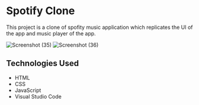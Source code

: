 # Spotify Clone

This project is a clone of spofity music application which replicates the UI of the app and music player of the app.

![Screenshot (35)](https://github.com/user-attachments/assets/6c097d51-6eb4-43f6-8b63-2b58c085c6a1)
![Screenshot (36)](https://github.com/user-attachments/assets/dcada0a3-4fcb-4c96-b69d-2ead1ac3a9a0)


## Technologies Used
- HTML
- CSS
- JavaScript
- Visual Studio Code

